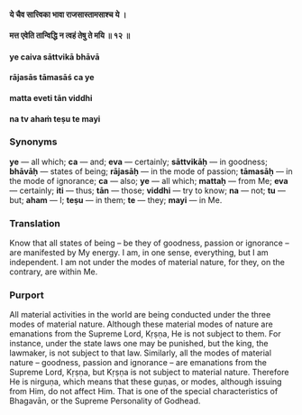 #### ये चैव सात्त्विका भावा राजसास्तामसाश्च ये ।
#### मत्त एवेति तान्विद्धि न त्वहं तेषु ते मयि ॥ १२ ॥

#### ye caiva sāttvikā bhāvā
#### rājasās tāmasāś ca ye
#### matta eveti tān viddhi
#### na tv ahaṁ teṣu te mayi

### Synonyms

**ye** — all which; **ca** — and; **eva** — certainly; **sāttvikāḥ** — in goodness; **bhāvāḥ** — states of being; **rājasāḥ** — in the mode of passion; **tāmasāḥ** — in the mode of ignorance; **ca** — also; **ye** — all which; **mattaḥ** — from Me; **eva** — certainly; **iti** — thus; **tān** — those; **viddhi** — try to know; **na** — not; **tu** — but; **aham** — I; **teṣu** — in them; **te** — they; **mayi** — in Me.

### Translation

Know that all states of being – be they of goodness, passion or ignorance – are manifested by My energy. I am, in one sense, everything, but I am independent. I am not under the modes of material nature, for they, on the contrary, are within Me.

### Purport

All material activities in the world are being conducted under the three modes of material nature. Although these material modes of nature are emanations from the Supreme Lord, Kṛṣṇa, He is not subject to them. For instance, under the state laws one may be punished, but the king, the lawmaker, is not subject to that law. Similarly, all the modes of material nature – goodness, passion and ignorance – are emanations from the Supreme Lord, Kṛṣṇa, but Kṛṣṇa is not subject to material nature. Therefore He is nirguṇa, which means that these guṇas, or modes, although issuing from Him, do not affect Him. That is one of the special characteristics of Bhagavān, or the Supreme Personality of Godhead.